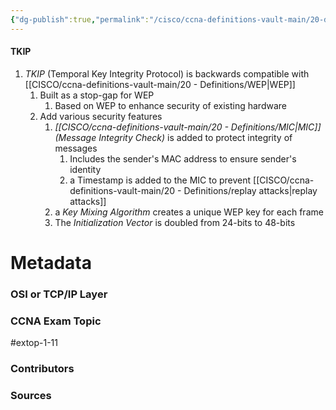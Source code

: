 ```yaml
---
{"dg-publish":true,"permalink":"/cisco/ccna-definitions-vault-main/20-definitions/tkip/","tags":["defs_ccna"]}
---
```


#### TKIP
1. *TKIP* (Temporal Key Integrity Protocol) is backwards compatible with [[CISCO/ccna-definitions-vault-main/20 - Definitions/WEP\|WEP]]
	1. Built as a stop-gap for WEP
		1. Based on WEP to enhance security of existing hardware
	2. Add various security features
		1. *[[CISCO/ccna-definitions-vault-main/20 - Definitions/MIC\|MIC]] (Message Integrity Check)* is added to protect integrity of messages
			1. Includes the sender's MAC address to ensure sender's identity
			2. a Timestamp is added to the MIC to prevent [[CISCO/ccna-definitions-vault-main/20 - Definitions/replay attacks\|replay attacks]]
		2. a *Key Mixing Algorithm* creates a unique WEP key for each frame
		3. The *Initialization Vector* is doubled from 24-bits to 48-bits


# Metadata
### OSI or TCP/IP Layer

### CCNA Exam Topic
#extop-1-11 
### Contributors

### Sources

